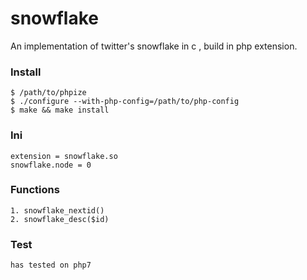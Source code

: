 # snowflake

An implementation of twitter's snowflake in c , build in php extension.

### Install
```
$ /path/to/phpize
$ ./configure --with-php-config=/path/to/php-config
$ make && make install
```

### Ini
```
extension = snowflake.so
snowflake.node = 0
```

### Functions
```
1. snowflake_nextid()
2. snowflake_desc($id)
```

### Test
```
has tested on php7

```
